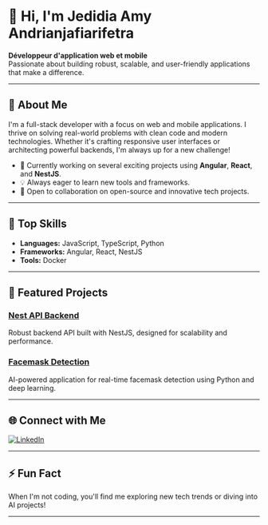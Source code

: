 # 👋 Hi, I'm Jedidia Amy Andrianjafiarifetra

**Développeur d'application web et mobile**  
Passionate about building robust, scalable, and user-friendly applications that make a difference.

---

## 🌟 About Me

I'm a full-stack developer with a focus on web and mobile applications. I thrive on solving real-world problems with clean code and modern technologies. Whether it's crafting responsive user interfaces or architecting powerful backends, I'm always up for a new challenge!

- 🔭 Currently working on several exciting projects using **Angular**, **React**, and **NestJS**.
- 💡 Always eager to learn new tools and frameworks.
- 🤝 Open to collaboration on open-source and innovative tech projects.

---

## 🚀 Top Skills

- **Languages:** JavaScript, TypeScript, Python
- **Frameworks:** Angular, React, NestJS
- **Tools:** Docker

---

## 📌 Featured Projects

### [Nest API Backend](https://github.com/Jedidiaamy-2427/nest-api-backend)
Robust backend API built with NestJS, designed for scalability and performance.

### [Facemask Detection](https://github.com/Jedidiaamy-2427/Facemask_detection)
AI-powered application for real-time facemask detection using Python and deep learning.

---

## 🌐 Connect with Me

[![LinkedIn](https://img.shields.io/badge/LinkedIn-Connect-blue?logo=linkedin)](https://www.linkedin.com/in/jedidia-amy-andrianjafiarifetra-5a3494201)

---

## ⚡ Fun Fact

When I'm not coding, you'll find me exploring new tech trends or diving into AI projects!

---

<!--
**Jedidiaamy-2427/Jedidiaamy-2427** is a special ✨ repository because its `README.md` (this file) appears on your GitHub profile.
-->
